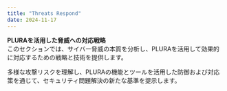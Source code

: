 ```yaml
---
title: "Threats Respond"
date: 2024-11-17
---
```


**PLURAを活用した脅威への対応戦略**  
このセクションでは、サイバー脅威の本質を分析し、PLURAを活用して効果的に対応するための戦略と技術を提供します。

多様な攻撃リスクを理解し、PLURAの機能とツールを活用した防御および対応策を通じて、セキュリティ問題解決の新たな基準を提示します。
